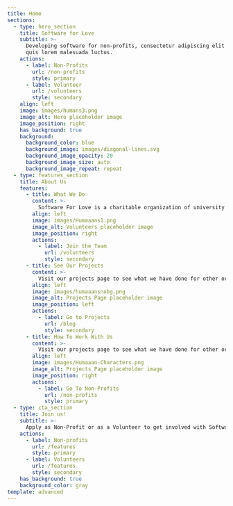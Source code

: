 ```yaml
---
title: Home
sections:
  - type: hero_section
    title: Software for Love
    subtitle: >-
      Developing software for non-profits, consectetur adipiscing elit. Nullam a metus
      quis lorem malesuada luctus.
    actions:
      - label: Non-Profits
        url: /non-profits
        style: primary
      - label: Volunteer
        url: /volunteers
        style: secondary
    align: left
    image: images/humans3.png
    image_alt: Hero placeholder image
    image_position: right
    has_background: true
    background:
      background_color: blue
      background_image: images/diagonal-lines.svg
      background_image_opacity: 20
      background_image_size: auto
      background_image_repeat: repeat
  - type: features_section
    title: About Us
    features:
      - title: What We Do
        content: >-
          Software For Love is a charitable organization of university students striving to give back to our community using software.
        align: left
        image: images/Humaaans1.png
        image_alt: Volunteers placeholder image
        image_position: right
        actions:
          - label: Join the Team
            url: /volunteers
            style: secondary
      - title: See Our Projects
        content: >-
          Visit our projects page to see what we have done for other organizations.
        align: left
        image: images/humaaansnobg.png
        image_alt: Projects Page placeholder image
        image_position: left
        actions:
          - label: Go to Projects
            url: /blog
            style: secondary
      - title: How To Work With Us
        content: >-
          Visit our projects page to see what we have done for other organizations.
        align: left
        image: images/Humaaan-Characters.png
        image_alt: Projects Page placeholder image
        image_position: right
        actions:
          - label: Go To Non-Profits
            url: /non-profits
            style: primary
  - type: cta_section
    title: Join us!
    subtitle: >-
      Apply as Non-Profit or as a Volunteer to get involved with Software for Love
    actions:
      - label: Non-profits
        url: /features
        style: primary
      - label: Volunteers
        url: /features
        style: secondary
    has_background: true
    background_color: gray
template: advanced
---
```

